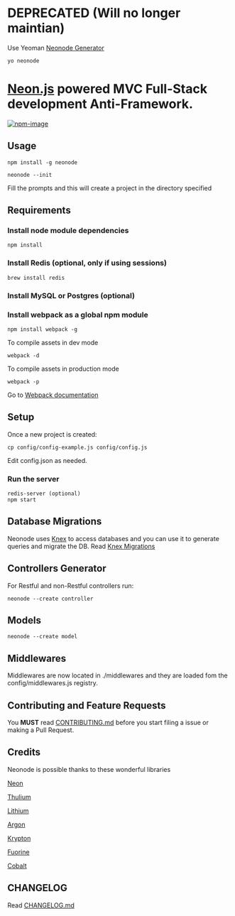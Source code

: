 # DEPRECATED (Will no longer maintian)

Use Yeoman [Neonode Generator](https://www.npmjs.com/package/generator-neonode)

```
yo neonode
```

# [Neon.js][3] powered MVC Full-Stack development Anti-Framework.
[![npm-image](https://img.shields.io/npm/v/neonode.svg?style=flat-square)](https://www.npmjs.com/package/neonode)

## Usage

    npm install -g neonode

    neonode --init

Fill the prompts and this will create a project in the directory specified


## Requirements

### Install node module dependencies

    npm install

### Install Redis (optional, only if using sessions)

    brew install redis


### Install MySQL or Postgres (optional)

### Install webpack as a global npm module

    npm install webpack -g

To compile assets in dev mode

    webpack -d

To compile assets in production mode

    webpack -p

Go to [Webpack documentation](http://webpack.github.io/docs/)

## Setup

Once a new project is created:

    cp config/config-example.js config/config.js

Edit config.json as needed.


### Run the server

    redis-server (optional)
    npm start

## Database Migrations

Neonode uses [Knex][1] to access databases and you can use it to generate queries and migrate the DB. Read [Knex Migrations][2]

## Controllers Generator

For Restful and non-Restful controllers run:

    neonode --create controller

## Models

    neonode --create model

## Middlewares

Middlewares are now located in ./middlewares and they are loaded fom the config/middlewares.js registry.


## Contributing and Feature Requests

You **MUST** read [CONTRIBUTING.md](CONTRIBUTING.md) before you start filing a issue or making a Pull Request.


## Credits

Neonode is possible thanks to these wonderful libraries

[Neon][3]

[Thulium][4]

[Lithium][5]

[Argon][6]

[Krypton][9]

[Fuorine][7]

[Cobalt][8]

## CHANGELOG

Read [CHANGELOG.md](CHANGELOG.md)


[1]: http://knexjs.org/
[2]: http://knexjs.org/#Migrations
[3]: https://github.com/azendal/neon
[4]: https://github.com/freshout-dev/thulium
[5]: https://github.com/freshout-dev/lithium
[6]: https://github.com/sgarza/argon/tree/node-callback-convention
[7]: https://github.com/freshout-dev/fluorine
[8]: https://github.com/benbeltran/cobalt
[9]: https://github.com/sgarza/krypton
